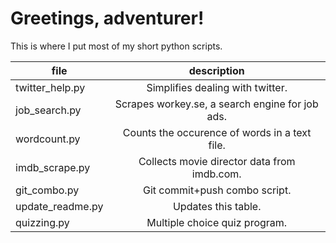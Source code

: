 # Greetings, adventurer!

This is where I put most of my short python scripts.

|file           |description|
|---------------|:---------:|
|twitter_help.py| Simplifies dealing with twitter.|
|job_search.py  | Scrapes workey.se, a search engine for job ads.|
|wordcount.py   | Counts the occurence of words in a text file.|
|imdb_scrape.py | Collects movie director data from imdb.com.|
|git_combo.py| Git commit+push combo script.|
| update_readme.py | Updates this table. |
| quizzing.py | Multiple choice quiz program. |